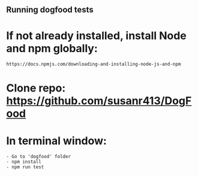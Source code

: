 ## Running dogfood tests

# If not already installed, install Node and npm globally:
	https://docs.npmjs.com/downloading-and-installing-node-js-and-npm

# Clone repo: https://github.com/susanr413/DogFood

# In terminal window:
	- Go to 'dogfood' folder
	- npm install
	- npm run test